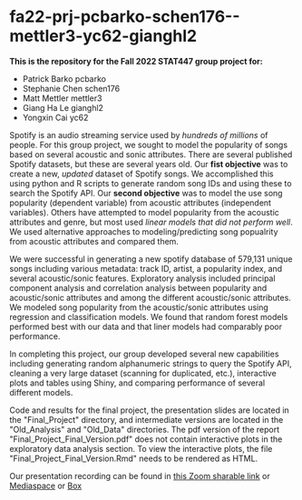 # fa22-prj-pcbarko-schen176--mettler3-yc62-gianghl2

**This is the repository for the Fall 2022 STAT447 group project for:**

- Patrick Barko pcbarko
- Stephanie Chen schen176
- Matt Mettler mettler3
- Giang Ha Le gianghl2
- Yongxin Cai yc62

Spotify is an audio streaming service used by *hundreds of millions* of people. For this group project, we sought to model the popularity of songs based on several acoustic and sonic attributes. There are several published Spotify datasets, but these are several years old. Our **fist objective** was to create a new, *updated* dataset of Spotify songs. We accomplished this using python and R scripts to generate random song IDs and using these to search the Spotify API. Our **second objective** was to model the use song popularity (dependent variable) from acoustic attributes (independent variables). Others have attempted to model popularity from the acoustic attributes and genre, but most used *linear models that did not perform well*. We used alternative approaches to modeling/predicting song popualrity from acoustic attributes and compared them. 

We were successful in generating a new spotify database of 579,131 unique songs including various metadata: track ID, artist, a popularity index, and several acoustic/sonic features. Exploratory analysis included principal component analysis and correlation analysis between popularity and acoustic/sonic attributes and among the different acoustic/sonic attributes. We modeled song popularity from the acoustic/sonic attributes using regression and classification models. We found that random forest models performed best with our data and that liner models had comparably poor performance. 

In completing this project, our group developed several new capabilities including generating random alphanumeric strings to query the Spotify API, cleaning a very large dataset (scanning for duplicated, etc.), interactive plots and tables using Shiny, and comparing performance of several different models. 

Code and results for the final project, the presentation slides are located in the "Final_Project" directory, and intermediate versions are located in the "Old_Analysis" and "Old_Data" directories. The pdf version of the report "Final_Project_Final_Version.pdf" does not contain interactive plots in the exploratory data analysis section. To view the interactive plots, the file "Final_Project_Final_Version.Rmd" needs to be rendered as HTML.

Our presentation recording can be found in [this Zoom sharable link](https://illinois.zoom.us/rec/share/wgnldplAVJ11KXBDpZqj_iaggfZTFVcBZxsaJJAXLqCjPNkaHFvC40NBdPi3-f9e.Ly11BeAL20kEPCLA 
) or [Mediaspace](https://mediaspace.illinois.edu/media/t/1_mo51579s) or [Box](https://uofi.box.com/s/ukrucds8tv3i4kt2srkleohk1dxb6wmw)




